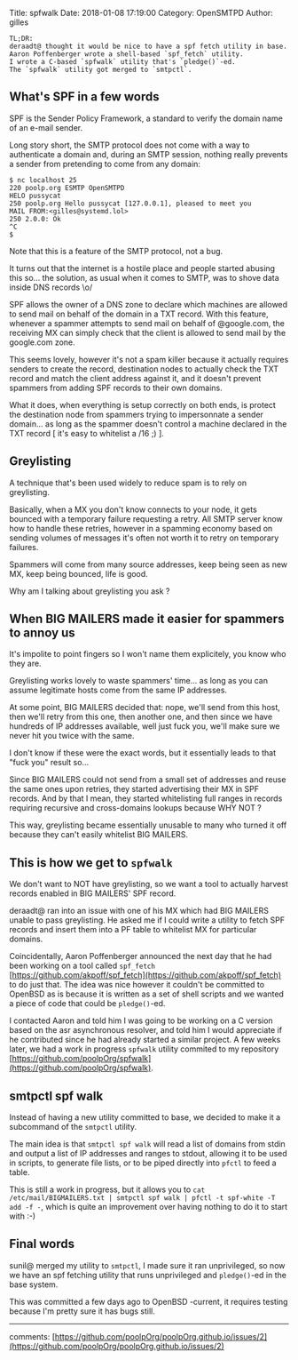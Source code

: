 Title: spfwalk 
Date: 2018-01-08 17:19:00
Category: OpenSMTPD
Author: gilles

	TL;DR:
	deraadt@ thought it would be nice to have a spf fetch utility in base.
	Aaron Poffenberger wrote a shell-based `spf_fetch` utility.
	I wrote a C-based `spfwalk` utility that's `pledge()`-ed.
	The `spfwalk` utility got merged to `smtpctl`.


What's SPF in a few words
-------------------------
SPF is the Sender Policy Framework, a standard to verify the domain name of an e-mail sender.

Long story short, the SMTP protocol does not come with a way to authenticate a domain and,
during an SMTP session,
nothing really prevents a sender from pretending to come from any domain:

```
$ nc localhost 25 
220 poolp.org ESMTP OpenSMTPD
HELO pussycat
250 poolp.org Hello pussycat [127.0.0.1], pleased to meet you
MAIL FROM:<gilles@systemd.lol>
250 2.0.0: Ok
^C
$ 
```

Note that this is a feature of the SMTP protocol, not a bug.


It turns out that the internet is a hostile place and people started abusing this so...
the solution,
as usual when it comes to SMTP,
was to shove data inside DNS records \o/


SPF allows the owner of a DNS zone to declare which machines are allowed to send mail on behalf of the domain in a TXT record.
With this feature,
whenever a spammer attempts to send mail on behalf of @google.com,
the receiving MX can simply check that the client is allowed to send mail by the google.com zone.


This seems lovely,
however it's not a spam killer because it actually requires senders to create the record,
destination nodes to actually check the TXT record and match the client address against it,
and it doesn't prevent spammers from adding SPF records to their own domains.


What it does,
when everything is setup correctly on both ends,
is protect the destination node from spammers trying to impersonnate a sender domain...
as long as the spammer doesn't control a machine declared in the TXT record [ it's easy to whitelist a /16 ;) ].



Greylisting
-----------
A technique that's been used widely to reduce spam is to rely on greylisting.


Basically,
when a MX you don't know connects to your node,
it gets bounced with a temporary failure requesting a retry.
All SMTP server know how to handle these retries,
however in a spamming economy based on sending volumes of messages it's often not worth it to retry on temporary failures.


Spammers will come from many source addresses,
keep being seen as new MX,
keep being bounced,
life is good.


Why am I talking about greylisting you ask ?



When BIG MAILERS made it easier for spammers to annoy us
--------------------------------------------------------
It's impolite to point fingers so I won't name them explicitely,
you know who they are.


Greylisting works lovely to waste spammers' time...
as long as you can assume legitimate hosts come from the same IP addresses.


At some point,
BIG MAILERS decided that:
nope, we'll send from this host,
then we'll retry from this one,
then another one,
and then since we have hundreds of IP addresses available,
well just fuck you, we'll make sure we never hit you twice with the same.


I don't know if these were the exact words,
but it essentially leads to that "fuck you" result so...


Since BIG MAILERS could not send from a small set of addresses and reuse the same ones upon retries,
they started advertising their MX in SPF records.
And by that I mean,
they started whitelisting full ranges in records requiring recursive and cross-domains lookups because WHY NOT ?


This way, greylisting became essentially unusable to many who turned it off because they can't easily whitelist BIG MAILERS.


This is how we get to `spfwalk`
-------------------------------
We don't want to NOT have greylisting,
so we want a tool to actually harvest records enabled in BIG MAILERS' SPF record.


deraadt@ ran into an issue with one of his MX which had BIG MAILERS unable to pass greylisting.
He asked me if I could write a utility to fetch SPF records and insert them into a PF table to whitelist MX for particular domains.


Coincidentally,
Aaron Poffenberger announced the next day that he had been working on a tool called `spf_fetch` [https://github.com/akpoff/spf_fetch](https://github.com/akpoff/spf_fetch) to do just that. The idea was nice however it couldn't be committed to OpenBSD as is because it is written as a set of shell scripts and we wanted a piece of code that could be `pledge()`-ed.


I contacted Aaron and told him I was going to be working on a C version based on the asr asynchronous resolver,
and told him I would appreciate if he contributed since he had already started a similar project.
A few weeks later,
we had a work in progress `spfwalk` utility commited to my repository [https://github.com/poolpOrg/spfwalk](https://github.com/poolpOrg/spfwalk).



smtpctl spf walk
----------------
Instead of having a new utility committed to base,
we decided to make it a subcommand of the `smtpctl` utility.


The main idea is that `smtpctl spf walk` will read a list of domains from stdin and output a list of IP addresses and ranges to stdout,
allowing it to be used in scripts,
to generate file lists,
or to be piped directly into `pfctl` to feed a table.


This is still a work in progress,
but it allows you to `cat /etc/mail/BIGMAILERS.txt | smtpctl spf walk | pfctl -t spf-white -T add -f -`,
which is quite an improvement over having nothing to do it to start with :-)


Final words
-----------
sunil@ merged my utility to `smtpctl`,
I made sure it ran unprivileged,
so now we have an spf fetching utility that runs unprivileged and `pledge()`-ed in the base system.


This was committed a few days ago to OpenBSD -current,
it requires testing because I'm pretty sure it has bugs still.

---
comments: [https://github.com/poolpOrg/poolpOrg.github.io/issues/2](https://github.com/poolpOrg/poolpOrg.github.io/issues/2) 
